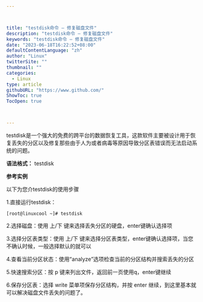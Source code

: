 ```yaml
---



title: "testdisk命令 – 修复磁盘文件"
description: "testdisk命令 – 修复磁盘文件"
keywords: "testdisk命令 – 修复磁盘文件"
date: "2023-06-18T16:22:52+08:00"
defaultContentLanguage: "zh"
author: "Linux"
twitterSite: ""
thumbnail: ""
categories:
  - Linux
type: article
githubURL: "https://www.github.com/"
ShowToc: true
TocOpen: true



---
```


testdisk是一个强大的免费的跨平台的数据恢复工具，这款软件主要被设计用于恢复丢失的分区以及修复那些由于人为或者病毒等原因导致分区表错误而无法启动系统的问题。

**语法格式：** testdisk

**参考实例**

以下为您介testdisk的使用步骤

1.直接运行testdisk：

```
[root@linuxcool ~]# testdisk
```

2.选择磁盘：使用 上/下 键来选择丢失分区的硬盘，enter键确认选择项

3.选择分区表类型：使用 上/下 键来选择分区表类型，enter键确认选择项，当您不确认时候，一般选择默认的就可以

4.查看当前分区状态：使用“analyze”选项检查当前的分区结构并搜索丢失的分区

5.快速搜索分区：按 p 键来列出文件，返回前一页使用q，enter键继续

6.保存分区表：选择 write 菜单项保存分区结构，并按 enter 继续，到这里基本就可以解决磁盘文件丢失的问题了。